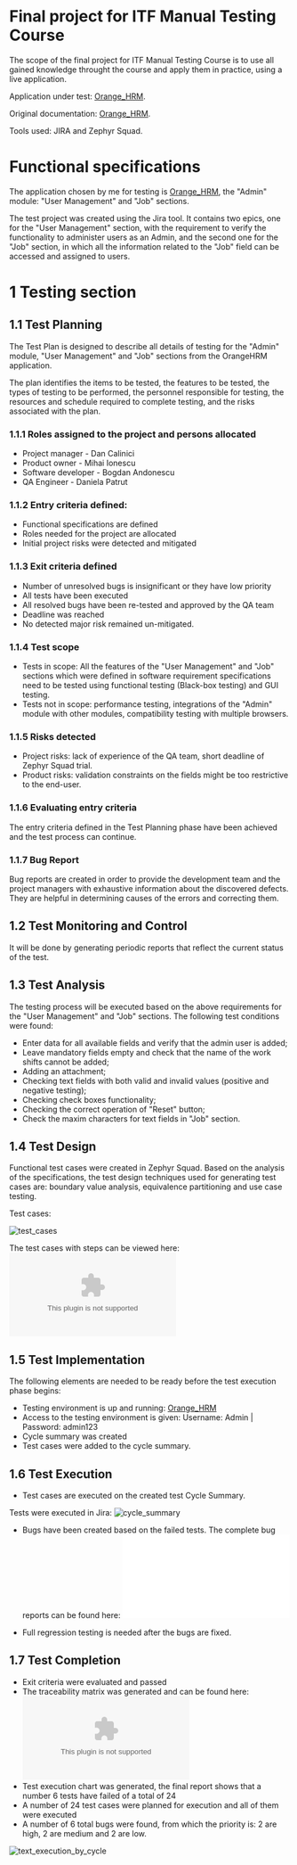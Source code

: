 # Final project for ITF Manual Testing Course

The scope of the final project for ITF Manual Testing Course is to use all gained knowledge throught the course and apply them in practice, using a live application.

Application under test: [Orange_HRM](https://opensource-demo.orangehrmlive.com/web/index.php/auth/login).

Original documentation: [Orange_HRM](https://www.orangehrm.com/assets/Files/Complete-Administrative-User-Guide.pdf?url=/Files/Complete-Administrative-User-Guide.pdf).

Tools used: JIRA and Zephyr Squad.

# Functional specifications

The application chosen by me for testing is [Orange_HRM](https://opensource-demo.orangehrmlive.com/web/index.php/auth/login), the "Admin" module: "User Management" and "Job" sections.

The test project was created using the Jira tool. It contains two epics, one for the "User Management" section, with the requirement to verify the functionality to administer users as an Admin, and the second one for the "Job" section, in which all the information related to the "Job" field can be accessed and assigned to users.

# 1 Testing section

## 1.1 Test Planning

The Test Plan is designed to describe all details of testing for the "Admin" module, "User Management" and "Job" sections from the OrangeHRM application.

The plan identifies the items to be tested, the features to be tested, the types of testing to be performed, the personnel responsible for testing, the resources and schedule required to complete testing, and the risks associated with the plan.

### 1.1.1 Roles assigned to the project and persons allocated
  - Project manager - Dan Calinici
  - Product owner - Mihai Ionescu
  - Software developer - Bogdan Andonescu
  - QA Engineer - Daniela Patrut

### 1.1.2 Entry criteria defined:
  - Functional specifications are defined
  - Roles needed for the project are allocated
  - Initial project risks were detected and mitigated

### 1.1.3 Exit criteria defined
  - Number of unresolved bugs is insignificant or they have low priority
  - All tests have been executed
  - All resolved bugs have been re-tested and approved by the QA team
  - Deadline was reached
  - No detected major risk remained un-mitigated.

### 1.1.4 Test scope
   - Tests in scope: All the features of the "User Management" and "Job" sections which were defined in software requirement specifications need to be tested using functional testing (Black-box testing) and GUI testing.
  - Tests not in scope: performance testing, integrations of the "Admin" module with other modules, compatibility testing with multiple browsers.

### 1.1.5 Risks detected
  - Project risks: lack of experience of the QA team, short deadline of Zephyr Squad trial.
  - Product risks: validation constraints on the fields might be too restrictive to the end-user.

### 1.1.6 Evaluating entry criteria
The entry criteria defined in the Test Planning phase have been achieved and the test process can continue.

### 1.1.7 Bug Report
Bug reports are created in order to provide the development team and the project managers with exhaustive information about the discovered defects. They are helpful in determining causes of the errors and correcting them.

## 1.2 Test Monitoring and Control
It will be done by generating periodic reports that reflect the current status of the test.

## 1.3 Test Analysis
The testing process will be executed based on the above requirements for the "User Management" and "Job" sections. The following test conditions were found:

  - Enter data for all available fields and verify that the admin user is added;
  - Leave mandatory fields empty and check that the name of the work shifts cannot be added;
  - Adding an attachment;
  - Checking text fields with both valid and invalid values (positive and negative testing);
  - Checking check boxes functionality;
  - Checking the correct operation of "Reset" button;
  - Check the maxim characters for text fields in "Job" section.

## 1.4 Test Design
Functional test cases were created in Zephyr Squad. Based on the analysis of the specifications, the test design techniques used for generating test cases are: boundary value analysis, equivalence partitioning and use case testing.

Test cases:

![test_cases](test_cases.GIF)

The test cases with steps can be viewed here: ![Test cases+Steps](test_cases_with_steps.xlsx)

## 1.5 Test Implementation
The following elements are needed to be ready before the test execution phase begins:

  - Testing environment is up and running: [Orange_HRM](https://opensource-demo.orangehrmlive.com/web/index.php/auth/login)
  - Access to the testing environment is given: Username: Admin | Password: admin123
  - Cycle summary was created
  - Test cases were added to the cycle summary.

## 1.6 Test Execution

  - Test cases are executed on the created test Cycle Summary.
    
Tests were executed in Jira:
![cycle_summary](cycle_summary.GIF)

  - Bugs have been created based on the failed tests. The complete bug reports can be found here: ![created_bugs](all_bugs.pdf)

  - Full regression testing is needed after the bugs are fixed.

## 1.7 Test Completion
  - Exit criteria were evaluated and passed
  - The traceability matrix was generated and can be found here: ![traceability_matrix](traceability_matrix.xlsx)
  - Test execution chart was generated, the final report shows that a number 6 tests have failed of a total of 24
  - A number of 24 test cases were planned for execution and all of them were executed
  - A number of 6 total bugs were found, from which the priority is: 2 are high, 2 are medium and 2 are low.

![text_execution_by_cycle](test_execution.GIF)



